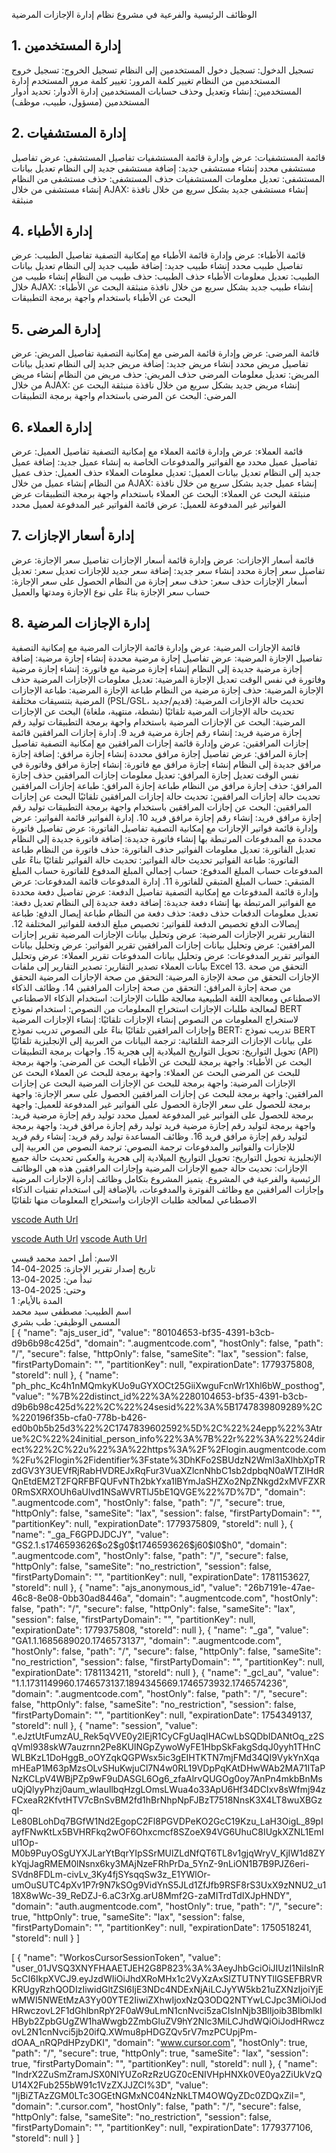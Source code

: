 الوظائف الرئيسية والفرعية في مشروع نظام إدارة الإجازات المرضية
## 1. إدارة المستخدمين
تسجيل الدخول: تسجيل دخول المستخدمين إلى النظام
تسجيل الخروج: تسجيل خروج المستخدمين من النظام
تغيير كلمة المرور: تغيير كلمة مرور المستخدم
إدارة المستخدمين: إنشاء وتعديل وحذف حسابات المستخدمين
إدارة الأدوار: تحديد أدوار المستخدمين (مسؤول، طبيب، موظف)
## 2. إدارة المستشفيات
قائمة المستشفيات: عرض وإدارة قائمة المستشفيات
تفاصيل المستشفى: عرض تفاصيل مستشفى محدد
إنشاء مستشفى جديد: إضافة مستشفى جديد إلى النظام
تعديل بيانات المستشفى: تعديل معلومات المستشفيات
حذف المستشفى: حذف مستشفى من النظام
إنشاء مستشفى من خلال AJAX: إنشاء مستشفى جديد بشكل سريع من خلال نافذة منبثقة
## 4. إدارة الأطباء
قائمة الأطباء: عرض وإدارة قائمة الأطباء مع إمكانية التصفية
تفاصيل الطبيب: عرض تفاصيل طبيب محدد
إنشاء طبيب جديد: إضافة طبيب جديد إلى النظام
تعديل بيانات الطبيب: تعديل معلومات الأطباء
حذف الطبيب: حذف طبيب من النظام
إنشاء طبيب من خلال AJAX: إنشاء طبيب جديد بشكل سريع من خلال نافذة منبثقة
البحث عن الأطباء: البحث عن الأطباء باستخدام واجهة برمجة التطبيقات
## 5. إدارة المرضى
قائمة المرضى: عرض وإدارة قائمة المرضى مع إمكانية التصفية
تفاصيل المريض: عرض تفاصيل مريض محدد
إنشاء مريض جديد: إضافة مريض جديد إلى النظام
تعديل بيانات المريض: تعديل معلومات المرضى
حذف المريض: حذف مريض من النظام
إنشاء مريض من خلال AJAX: إنشاء مريض جديد بشكل سريع من خلال نافذة منبثقة
البحث عن المرضى: البحث عن المرضى باستخدام واجهة برمجة التطبيقات
## 6. إدارة العملاء
قائمة العملاء: عرض وإدارة قائمة العملاء مع إمكانية التصفية
تفاصيل العميل: عرض تفاصيل عميل محدد مع الفواتير والمدفوعات الخاصة به
إنشاء عميل جديد: إضافة عميل جديد إلى النظام
تعديل بيانات العميل: تعديل معلومات العملاء
حذف العميل: حذف عميل من النظام
إنشاء عميل من خلال AJAX: إنشاء عميل جديد بشكل سريع من خلال نافذة منبثقة
البحث عن العملاء: البحث عن العملاء باستخدام واجهة برمجة التطبيقات
عرض الفواتير غير المدفوعة للعميل: عرض قائمة الفواتير غير المدفوعة لعميل محدد
## 7. إدارة أسعار الإجازات
قائمة أسعار الإجازات: عرض وإدارة قائمة أسعار الإجازات
تفاصيل سعر الإجازة: عرض تفاصيل سعر إجازة محدد
إنشاء سعر جديد: إضافة سعر جديد للإجازات
تعديل سعر: تعديل أسعار الإجازات
حذف سعر: حذف سعر إجازة من النظام
الحصول على سعر الإجازة: حساب سعر الإجازة بناءً على نوع الإجازة ومدتها والعميل
## 8. إدارة الإجازات المرضية
قائمة الإجازات المرضية: عرض وإدارة قائمة الإجازات المرضية مع إمكانية التصفية
تفاصيل الإجازة المرضية: عرض تفاصيل إجازة مرضية محددة
إنشاء إجازة مرضية: إضافة إجازة مرضية جديدة إلى النظام
إنشاء إجازة مرضية مع فاتورة: إنشاء إجازة مرضية وفاتورة في نفس الوقت
تعديل الإجازة المرضية: تعديل معلومات الإجازات المرضية
حذف الإجازة المرضية: حذف إجازة مرضية من النظام
طباعة الإجازة المرضية: طباعة الإجازات المرضية بتنسيقات مختلفة (PSL/GSL، قديم/جديد)
تحديث حالة الإجازات المرضية: تحديث حالة الإجازات المرضية تلقائيًا (نشطة، منتهية، ملغاة)
البحث عن الإجازات المرضية: البحث عن الإجازات المرضية باستخدام واجهة برمجة التطبيقات
توليد رقم إجازة مرضية فريد: إنشاء رقم إجازة مرضية فريد
9. إدارة إجازات المرافقين
قائمة إجازات المرافقين: عرض وإدارة قائمة إجازات المرافقين مع إمكانية التصفية
تفاصيل إجازة المرافق: عرض تفاصيل إجازة مرافق محددة
إنشاء إجازة مرافق: إضافة إجازة مرافق جديدة إلى النظام
إنشاء إجازة مرافق مع فاتورة: إنشاء إجازة مرافق وفاتورة في نفس الوقت
تعديل إجازة المرافق: تعديل معلومات إجازات المرافقين
حذف إجازة المرافق: حذف إجازة مرافق من النظام
طباعة إجازة المرافق: طباعة إجازات المرافقين
تحديث حالة إجازات المرافقين: تحديث حالة إجازات المرافقين تلقائيًا
البحث عن إجازات المرافقين: البحث عن إجازات المرافقين باستخدام واجهة برمجة التطبيقات
توليد رقم إجازة مرافق فريد: إنشاء رقم إجازة مرافق فريد
10. إدارة الفواتير
قائمة الفواتير: عرض وإدارة قائمة فواتير الإجازات مع إمكانية التصفية
تفاصيل الفاتورة: عرض تفاصيل فاتورة محددة مع المدفوعات المرتبطة بها
إنشاء فاتورة جديدة: إضافة فاتورة جديدة إلى النظام
تعديل الفاتورة: تعديل معلومات الفواتير
حذف الفاتورة: حذف فاتورة من النظام
طباعة الفاتورة: طباعة الفواتير
تحديث حالة الفواتير: تحديث حالة الفواتير تلقائيًا بناءً على المدفوعات
حساب المبلغ المدفوع: حساب إجمالي المبلغ المدفوع للفاتورة
حساب المبلغ المتبقي: حساب المبلغ المتبقي للفاتورة
11. إدارة المدفوعات
قائمة المدفوعات: عرض وإدارة قائمة المدفوعات مع إمكانية التصفية
تفاصيل الدفعة: عرض تفاصيل دفعة محددة مع الفواتير المرتبطة بها
إنشاء دفعة جديدة: إضافة دفعة جديدة إلى النظام
تعديل دفعة: تعديل معلومات الدفعات
حذف دفعة: حذف دفعة من النظام
طباعة إيصال الدفع: طباعة إيصالات الدفع
تخصيص الدفعة للفواتير: تخصيص مبلغ الدفعة للفواتير المختلفة
12. التقارير
تقرير الإجازات المرضية: عرض وتحليل بيانات الإجازات المرضية
تقرير إجازات المرافقين: عرض وتحليل بيانات إجازات المرافقين
تقرير الفواتير: عرض وتحليل بيانات الفواتير
تقرير المدفوعات: عرض وتحليل بيانات المدفوعات
تقرير العملاء: عرض وتحليل بيانات العملاء
تصدير التقارير: تصدير التقارير إلى ملفات Excel
13. التحقق من صحة الإجازات
التحقق من صحة الإجازة المرضية: التحقق من صحة الإجازات المرضية
التحقق من صحة إجازة المرافق: التحقق من صحة إجازات المرافقين
14. وظائف الذكاء الاصطناعي ومعالجة اللغة الطبيعية
معالجة طلبات الإجازات: استخدام الذكاء الاصطناعي لمعالجة طلبات الإجازات
استخراج المعلومات من النصوص: استخدام نموذج BERT لاستخراج المعلومات من النصوص
إنشاء الإجازات تلقائيًا: إنشاء الإجازات المرضية وإجازات المرافقين تلقائيًا بناءً على النصوص
تدريب نموذج BERT: تدريب نموذج BERT على بيانات الإجازات
الترجمة التلقائية: ترجمة البيانات من العربية إلى الإنجليزية تلقائيًا
تحويل التواريخ: تحويل التواريخ الميلادية إلى هجرية
15. واجهات برمجة التطبيقات (API)
البحث عن الأطباء: واجهة برمجة للبحث عن الأطباء
البحث عن المرضى: واجهة برمجة للبحث عن المرضى
البحث عن العملاء: واجهة برمجة للبحث عن العملاء
البحث عن الإجازات المرضية: واجهة برمجة للبحث عن الإجازات المرضية
البحث عن إجازات المرافقين: واجهة برمجة للبحث عن إجازات المرافقين
الحصول على سعر الإجازة: واجهة برمجة للحصول على سعر الإجازة
الحصول على الفواتير غير المدفوعة للعميل: واجهة برمجة للحصول على الفواتير غير المدفوعة لعميل محدد
توليد رقم إجازة مرضية فريد: واجهة برمجة لتوليد رقم إجازة مرضية فريد
توليد رقم إجازة مرافق فريد: واجهة برمجة لتوليد رقم إجازة مرافق فريد
16. وظائف المساعدة
توليد رقم فريد: إنشاء رقم فريد للإجازات والفواتير والمدفوعات
ترجمة النصوص: ترجمة النصوص من العربية إلى الإنجليزية
تحويل التواريخ: تحويل التواريخ الميلادية إلى هجرية والعكس
تحديث حالة جميع الإجازات: تحديث حالة جميع الإجازات المرضية وإجازات المرافقين
هذه هي الوظائف الرئيسية والفرعية في المشروع. يتميز المشروع بتكامل وظائف إدارة الإجازات المرضية وإجازات المرافقين مع وظائف الفوترة والمدفوعات، بالإضافة إلى استخدام تقنيات الذكاء الاصطناعي لمعالجة طلبات الإجازات واستخراج المعلومات منها تلقائيًا

[vscode Auth Url](vscode://augment.vscode-augment/auth/result?code=_5031d6128af9e22aef6c87587b9290fc&state=68221de7-4c68-43a9-b532-843f8e7ace75&tenant_url=https%3A%2F%2Fd11.api.augmentcode.com%2F)

[vscode Auth Url](vscode://augment.vscode-augment/auth/result?code=_6ab504e9dcd4a47ad1861d6818dec497&state=0b5769095-8978-4d0a-bd16-9b169bf8db6c&tenant_url=https%3A%2F%2Fd7.api.augmentcode.com%2F)
[vscode Auth Url](vscode://augment.vscode-augment/auth/result?code=_8a140bd77d793224135ca6291ef63414&state=3779b754-bb20-4b31-8f04-235b105d1b73&tenant_url=https%3A%2F%2Fd14.api.augmentcode.com%2F)


<div class="results-inquiery row"><div class="col-md-6"><span>الاسم: </span>أمل احمد محمد قيسي</div><div class="col-md-6"><span>تاريخ إصدار تقرير الإجازة:</span> 2025-04-14</div><div class="col-md-6"><span>تبدأ من:</span> 2025-04-13</div><div class="col-md-6"><span>وحتى:</span> 2025-04-13</div><div class="col-md-6"><span>المدة بالأيام:</span> 1</div><div class="col-md-6"><span>اسم الطبيب:</span> مصطفى سيد محمد</div><div class="col-md-6"><span>المسمى الوظيفي:</span> طب بشري</div></div>
[
    {
        "name": "ajs_user_id",
        "value": "80104653-bf35-4391-b3cb-d9b6b98c425d",
        "domain": ".augmentcode.com",
        "hostOnly": false,
        "path": "/",
        "secure": false,
        "httpOnly": false,
        "sameSite": "lax",
        "session": false,
        "firstPartyDomain": "",
        "partitionKey": null,
        "expirationDate": 1779375808,
        "storeId": null
    },
    {
        "name": "ph_phc_Kc4h1nMQmkyKUo9uGYXOCt25GiiXwguFcnWr1Xhl6bW_posthog",
        "value": "%7B%22distinct_id%22%3A%2280104653-bf35-4391-b3cb-d9b6b98c425d%22%2C%22%24sesid%22%3A%5B1747839809289%2C%220196f35b-cfa0-778b-b426-ed0b0b5b25d3%22%2C1747839602592%5D%2C%22%24epp%22%3Atrue%2C%22%24initial_person_info%22%3A%7B%22r%22%3A%22%24direct%22%2C%22u%22%3A%22https%3A%2F%2Flogin.augmentcode.com%2Fu%2Flogin%2Fidentifier%3Fstate%3DhKFo2SBUdzN2Wml3aXlhbXpTRzdGV3Y3UEVfRjRabHVDREJxRqFur3VuaXZlcnNhbC1sb2dpbqN0aWTZIHdRQnEtdEM2T2FQRFBFQUFvNTh2bkYxa1lBYmJaSHZXo2NpZNkgd2xMVFZXR0RmSXRXOUh6aUlvd1NSaWVRTlJ5bE1QVGE%22%7D%7D",
        "domain": ".augmentcode.com",
        "hostOnly": false,
        "path": "/",
        "secure": true,
        "httpOnly": false,
        "sameSite": "lax",
        "session": false,
        "firstPartyDomain": "",
        "partitionKey": null,
        "expirationDate": 1779375809,
        "storeId": null
    },
    {
        "name": "_ga_F6GPDJDCJY",
        "value": "GS2.1.s1746593626$o2$g0$t1746593626$j60$l0$h0",
        "domain": ".augmentcode.com",
        "hostOnly": false,
        "path": "/",
        "secure": false,
        "httpOnly": false,
        "sameSite": "no_restriction",
        "session": false,
        "firstPartyDomain": "",
        "partitionKey": null,
        "expirationDate": 1781153627,
        "storeId": null
    },
    {
        "name": "ajs_anonymous_id",
        "value": "26b7191e-47ae-46c8-8e08-0bb30ad8446a",
        "domain": ".augmentcode.com",
        "hostOnly": false,
        "path": "/",
        "secure": false,
        "httpOnly": false,
        "sameSite": "lax",
        "session": false,
        "firstPartyDomain": "",
        "partitionKey": null,
        "expirationDate": 1779375808,
        "storeId": null
    },
    {
        "name": "_ga",
        "value": "GA1.1.1685689020.1746573137",
        "domain": ".augmentcode.com",
        "hostOnly": false,
        "path": "/",
        "secure": false,
        "httpOnly": false,
        "sameSite": "no_restriction",
        "session": false,
        "firstPartyDomain": "",
        "partitionKey": null,
        "expirationDate": 1781134211,
        "storeId": null
    },
    {
        "name": "_gcl_au",
        "value": "1.1.1731149960.1746573137.1894345669.1746573932.1746574236",
        "domain": ".augmentcode.com",
        "hostOnly": false,
        "path": "/",
        "secure": false,
        "httpOnly": false,
        "sameSite": "no_restriction",
        "session": false,
        "firstPartyDomain": "",
        "partitionKey": null,
        "expirationDate": 1754349137,
        "storeId": null
    },
    {
        "name": "session",
        "value": ".eJztUtFumzAU_Rek5qVVE0y2lEjR1CyCFgUaqIHACwLbSQDbIDANtOq_z2SqVml938skW7auzrnn2Pe8KUlNGpZywoWyFE1HbpSkFakgSdqJ0yyh1THnCWLBKzL1DoHggB_oOYZqkQGPWsx5ic3gEIHTKTN7mjFMd34QI9VykYnXqamHEaP1M63pMzsOLvSHuKwjuCl7N4w0RL19VDpPqKAtDHwWAb2MA71ITaPNzKCLpV4WBjPZp9wF9uDASGL6Og6_zfaAlrvQUGOg0oy7AnPn4mkbBnMsuQjQlyyPhzj0aum_wIauIlbqHzgLOmsLWua4o33ApU6Hf34DCIxv8sWfmj94zFCxeaR2KfvtHTV7cBnSvBM2fd1hBrNhpNpFJBzT7518NnsK3X4LT8wuXBGzqI-Le80BLohDq7BGfW1Nd2EgopC2Fl8PGVDPeKO2GcC19Kzu_LaH3OigL_89pIayfFNwKtLx5BVHRFkq2wOF6Ohxcmcf8SZoeX94VG6UhuC8IUgkXZNL1EmIul1Op-M0b9PuyOSgUYXJLarYtBqrYIpSSrMUlZLdNfQT6TL8v1gjqWryV_KjIW1d8ZYkYqjJagRMEM0lNsnx6ky3MAjNzeFRhPrDa_5YnZ-9nLiON1B7B9PJZ6eri-SVdn8FDLm-civLv_3Ky4fjSYsqqSw3z_E1YWlOr-umOuSUTC4pXv1P7r9N7kSOg9VidYnS5JLd1ZfJfb9RSF8rS3UxX9zNNU2_u118X8wWc-39_ReDZJ-6.aC3rXg.arU8Mmf2G-zaMITrdTdIXJpHNDY",
        "domain": "auth.augmentcode.com",
        "hostOnly": true,
        "path": "/",
        "secure": true,
        "httpOnly": true,
        "sameSite": "lax",
        "session": false,
        "firstPartyDomain": "",
        "partitionKey": null,
        "expirationDate": 1750518241,
        "storeId": null
    }
]





[
    {
        "name": "WorkosCursorSessionToken",
        "value": "user_01JVSQ3XNYFHAAETJEH2G8P823%3A%3AeyJhbGciOiJIUzI1NiIsInR5cCI6IkpXVCJ9.eyJzdWIiOiJhdXRoMHx1c2VyXzAxSlZTUTNYTllGSEFBRVRKRUgyRzhQODIzIiwidGltZSI6IjE3NDc4NDExNjAiLCJyYW5kb21uZXNzIjoiYjEwMWI5NWEtMzA3Yy00YTE2IiwiZXhwIjoxNzQ3ODQ2NTYwLCJpc3MiOiJodHRwczovL2F1dGhlbnRpY2F0aW9uLmN1cnNvci5zaCIsInNjb3BlIjoib3BlbmlkIHByb2ZpbGUgZW1haWwgb2ZmbGluZV9hY2Nlc3MiLCJhdWQiOiJodHRwczovL2N1cnNvci5jb20ifQ.XWmu8pHDGZQv5rV7mzPCUpjPm-dOAA_nRQPdHPzyDKI",
        "domain": "www.cursor.com",
        "hostOnly": true,
        "path": "/",
        "secure": true,
        "httpOnly": true,
        "sameSite": "lax",
        "session": true,
        "firstPartyDomain": "",
        "partitionKey": null,
        "storeId": null
    },
    {
        "name": "IndrX2ZuSmZramJSX0NIYUZoRzRzUGZ0cENIVHpHNXk0VE0ya2ZiUkVzQU14X2Fub255bW91c1VzZXJJZCI%3D",
        "value": "IjBiZTAzZGM0LTc3OGEtNGMxNC04NzNkLTM4OWQyZDc0ZDQxZiI=",
        "domain": ".cursor.com",
        "hostOnly": false,
        "path": "/",
        "secure": false,
        "httpOnly": false,
        "sameSite": "no_restriction",
        "session": false,
        "firstPartyDomain": "",
        "partitionKey": null,
        "expirationDate": 1779377106,
        "storeId": null
    }
]